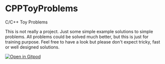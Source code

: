 # CPPToyProblems
C/C++ Toy Problems

This is not really a project. Just some simple example solutions to simple problems. All problems could be solved much better, but this is just for training purpose.
Feel free to have a look but please don't expect tricky, fast or well designed solutions.

[![Open in Gitpod](https://gitpod.io/button/open-in-gitpod.svg)](https://gitpod.io/#https://github.com/Shadouw/CPPToyProblems)
